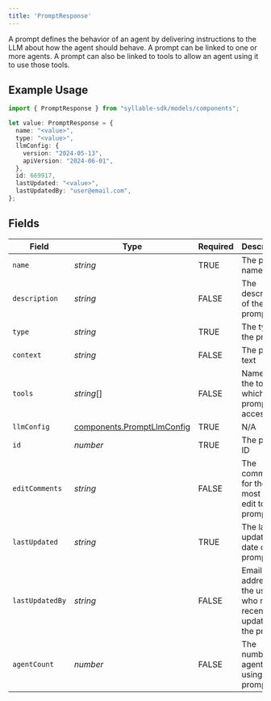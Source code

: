 ```yaml
---
title: 'PromptResponse'
---
```


A prompt defines the behavior of an agent by delivering instructions to the LLM about how the
agent should behave. A prompt can be linked to one or more agents. A prompt can also be linked to
tools to allow an agent using it to use those tools.

## Example Usage

```typescript
import { PromptResponse } from "syllable-sdk/models/components";

let value: PromptResponse = {
  name: "<value>",
  type: "<value>",
  llmConfig: {
    version: "2024-05-13",
    apiVersion: "2024-06-01",
  },
  id: 669917,
  lastUpdated: "<value>",
  lastUpdatedBy: "user@email.com",
};
```

## Fields

| Field                                                                    | Type                                                                     | Required                                                                 | Description                                                              | Example                                                                  |
| ------------------------------------------------------------------------ | ------------------------------------------------------------------------ | ------------------------------------------------------------------------ | ------------------------------------------------------------------------ | ------------------------------------------------------------------------ |
| `name`                                                                   | *string*                                                                 | TRUE                                                       | The prompt name                                                          |                                                                          |
| `description`                                                            | *string*                                                                 | FALSE                                                       | The description of the prompt                                            |                                                                          |
| `type`                                                                   | *string*                                                                 | TRUE                                                       | The type of the prompt                                                   |                                                                          |
| `context`                                                                | *string*                                                                 | FALSE                                                       | The prompt text                                                          |                                                                          |
| `tools`                                                                  | *string*[]                                                               | FALSE                                                       | Names of the tools to which the prompt has access                        |                                                                          |
| `llmConfig`                                                              | [components.PromptLlmConfig](/sdk-docs/models/components/promptllmconfig) | TRUE                                                       | N/A                                                                      |                                                                          |
| `id`                                                                     | *number*                                                                 | TRUE                                                       | The prompt ID                                                            |                                                                          |
| `editComments`                                                           | *string*                                                                 | FALSE                                                       | The comments for the most recent edit to the prompt                      |                                                                          |
| `lastUpdated`                                                            | *string*                                                                 | TRUE                                                       | The last updated date of the prompt                                      |                                                                          |
| `lastUpdatedBy`                                                          | *string*                                                                 | FALSE                                                       | Email address of the user who most recently updated the prompt           | user@email.com                                                           |
| `agentCount`                                                             | *number*                                                                 | FALSE                                                       | The number of agents using the prompt                                    |                                                                          |
